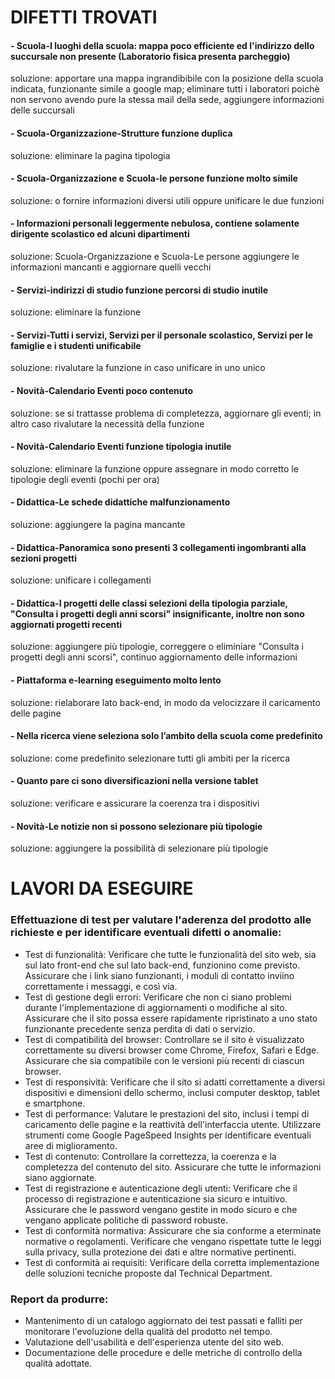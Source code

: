 # DIFETTI TROVATI
#### - Scuola-I luoghi della scuola: mappa poco efficiente ed l'indirizzo dello succursale non presente (Laboratorio fisica presenta parcheggio)
soluzione: apportare una mappa ingrandibibile con la posizione della scuola indicata, funzionante simile a google map; eliminare tutti i laboratori poichè non servono avendo pure la stessa mail della sede, aggiungere informazioni delle succursali
#### - Scuola-Organizzazione-Strutture funzione duplica
soluzione: eliminare la pagina tipologia
#### - Scuola-Organizzazione e Scuola-le persone funzione molto simile
soluzione: o fornire informazioni diversi utili oppure unificare le due funzioni
#### - Informazioni personali leggermente nebulosa, contiene solamente dirigente scolastico ed alcuni dipartimenti
soluzione: Scuola-Organizzazione e Scuola-Le persone aggiungere le informazioni mancanti e aggiornare quelli vecchi
#### - Servizi-indirizzi di studio funzione percorsi di studio inutile
soluzione: eliminare la funzione
#### - Servizi-Tutti i servizi, Servizi per il personale scolastico, Servizi per le famiglie e i studenti unificabile
soluzione: rivalutare la funzione in caso unificare in uno unico
#### - Novità-Calendario Eventi poco contenuto
soluzione: se si trattasse problema di completezza, aggiornare gli eventi; in altro caso rivalutare la necessità della funzione
#### - Novità-Calendario Eventi funzione tipologia inutile
soluzione: eliminare la funzione oppure assegnare in modo corretto le tipologie degli eventi (pochi per ora)
#### - Didattica-Le schede didattiche malfunzionamento
soluzione: aggiungere la pagina mancante
#### - Didattica-Panoramica sono presenti 3 collegamenti ingombranti alla sezioni progetti
soluzione: unificare i collegamenti
#### - Didattica-I progetti delle classi selezioni della tipologia parziale, "Consulta i progetti degli anni scorsi" insignificante, inoltre non sono aggiornati progetti recenti
soluzione: aggiungere più tipologie, correggere o eliminiare "Consulta i progetti degli anni scorsi", continuo aggiornamento delle informazioni
#### - Piattaforma e-learning eseguimento molto lento
soluzione: rielaborare lato back-end, in modo da velocizzare il caricamento delle pagine
#### - Nella ricerca viene seleziona solo l’ambito della scuola come predefinito
soluzione: come predefinito selezionare tutti gli ambiti per la ricerca
#### - Quanto pare ci sono diversificazioni nella versione tablet
soluzione: verificare e assicurare la coerenza tra i dispositivi
#### - Novità-Le notizie non si possono selezionare più tipologie
soluzione: aggiungere la possibilità di selezionare più tipologie



# LAVORI DA ESEGUIRE
### Effettuazione di test per valutare l'aderenza del prodotto alle richieste e per identificare eventuali difetti o anomalie:
- Test di funzionalità: Verificare che tutte le funzionalità del sito web, sia sul lato front-end che sul lato back-end, funzionino come previsto. Assicurare che i link siano funzionanti, i moduli di contatto inviino correttamente i messaggi, e così via.
- Test di gestione degli errori: Verificare che non ci siano problemi durante l'implementazione di aggiornamenti o modifiche al sito. Assicurare che il sito possa essere rapidamente ripristinato a uno stato funzionante precedente senza perdita di dati o servizio.
- Test di compatibilità del browser: Controllare se il sito è visualizzato correttamente su diversi browser come Chrome, Firefox, Safari e Edge. Assicurare che sia compatibile con le versioni più recenti di ciascun browser.
- Test di responsività: Verificare che il sito si adatti correttamente a diversi dispositivi e dimensioni dello schermo, inclusi computer desktop, tablet e smartphone.
- Test di performance: Valutare le prestazioni del sito, inclusi i tempi di caricamento delle pagine e la reattività dell'interfaccia utente. Utilizzare strumenti come Google PageSpeed Insights per identificare eventuali aree di miglioramento.
- Test di contenuto: Controllare la correttezza, la coerenza e la completezza del contenuto del sito. Assicurare che tutte le informazioni siano aggiornate.
- Test di registrazione e autenticazione degli utenti: Verificare che il processo di registrazione e autenticazione sia sicuro e intuitivo. Assicurare che le password vengano gestite in modo sicuro e che vengano applicate politiche di password robuste.
- Test di conformità normativa: Assicurare che sia conforme a eterminate normative o regolamenti. Verificare che vengano rispettate tutte le leggi sulla privacy, sulla protezione dei dati e altre normative pertinenti.
- Test di conformità ai requisiti: Verificare della corretta implementazione delle soluzioni tecniche proposte dal Technical Department.

### Report da produrre:
- Mantenimento di un catalogo aggiornato dei test passati e falliti per monitorare l'evoluzione della qualità del prodotto nel tempo.
- Valutazione dell'usabilità e dell'esperienza utente del sito web.
- Documentazione delle procedure e delle metriche di controllo della qualità adottate.
